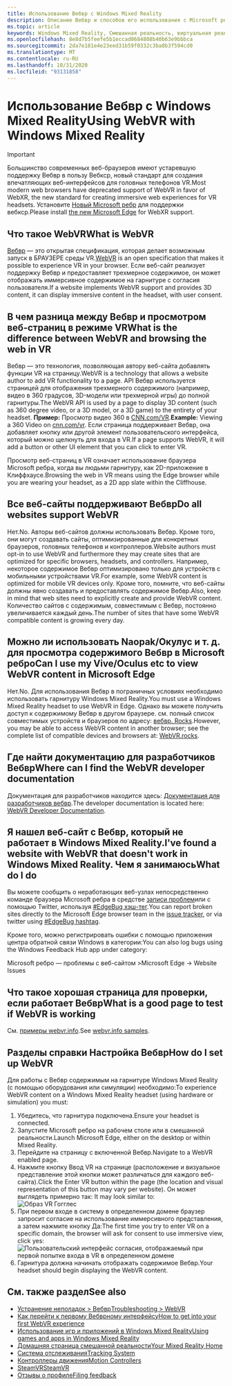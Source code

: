 ```yaml
---
title: Использование Вебвр с Windows Mixed Reality
description: Описание Вебвр и способов его использования с Microsoft ребром на гарнитурах Windows Mixed Reality.
ms.topic: article
keywords: Windows Mixed Reality, Смешанная реальность, виртуальная реальность, VR, MR, Вебвр, ребро, Microsoft ребро, просмотр веб-страниц
ms.openlocfilehash: 8e8d7b5feefe5b1eccad0684808b40b63e9bbbca
ms.sourcegitcommit: 2da7e181e4e23eed31b59f0332c3ba8b3f594cd0
ms.translationtype: MT
ms.contentlocale: ru-RU
ms.lasthandoff: 10/31/2020
ms.locfileid: "93131858"
---
```

# <a name="using-webvr-with-windows-mixed-reality"></a><span data-ttu-id="830a9-104">Использование Вебвр с Windows Mixed Reality</span><span class="sxs-lookup"><span data-stu-id="830a9-104">Using WebVR with Windows Mixed Reality</span></span>

>[!IMPORTANT]
><span data-ttu-id="830a9-105">Большинство современных веб-браузеров имеют устаревшую поддержку Вебвр в пользу Вебкср, новый стандарт для создания впечатляющих веб-интерфейсов для головных телефонов VR.</span><span class="sxs-lookup"><span data-stu-id="830a9-105">Most modern web browsers have deprecated support of WebVR in favor of WebXR, the new standard for creating immersive web experiences for VR headsets.</span></span> <span data-ttu-id="830a9-106">Установите [Новый Microsoft ребр](using-microsoft-edge.md) для поддержки вебкср.</span><span class="sxs-lookup"><span data-stu-id="830a9-106">Please install [the new Microsoft Edge](using-microsoft-edge.md) for WebXR support.</span></span>

## <a name="what-is-webvr"></a><span data-ttu-id="830a9-107">Что такое WebVR</span><span class="sxs-lookup"><span data-stu-id="830a9-107">What is WebVR</span></span>

<span data-ttu-id="830a9-108">[Вебвр](https://webvr.info) — это открытая спецификация, которая делает возможным запуск в БРАУЗЕРЕ среды VR.</span><span class="sxs-lookup"><span data-stu-id="830a9-108">[WebVR](https://webvr.info) is an open specification that makes it possible to experience VR in your browser.</span></span> <span data-ttu-id="830a9-109">Если веб-сайт реализует поддержку Вебвр и предоставляет трехмерное содержимое, он может отображать иммерсивное содержимое на гарнитуре с согласия пользователя.</span><span class="sxs-lookup"><span data-stu-id="830a9-109">If a website implements WebVR support and provides 3D content, it can display immersive content in the headset, with user consent.</span></span>

## <a name="what-is-the-difference-between-webvr-and-browsing-the-web-in-vr"></a><span data-ttu-id="830a9-110">В чем разница между Вебвр и просмотром веб-страниц в режиме VR</span><span class="sxs-lookup"><span data-stu-id="830a9-110">What is the difference between WebVR and browsing the web in VR</span></span>

<span data-ttu-id="830a9-111">Вебвр — это технология, позволяющая автору веб-сайта добавлять функции VR на страницу.</span><span class="sxs-lookup"><span data-stu-id="830a9-111">WebVR is a technology that allows a website author to add VR functionality to a page.</span></span> <span data-ttu-id="830a9-112">API Вебвр используется страницей для отображения трехмерного содержимого (например, видео в 360 градусов, 3D-модели или трехмерной игры) до полной гарнитуры.</span><span class="sxs-lookup"><span data-stu-id="830a9-112">The WebVR API is used by a page to display 3D content (such as 360 degree video, or a 3D model, or a 3D game) to the entirety of your headset.</span></span> <span data-ttu-id="830a9-113">**Пример:** Просмотр видео 360 в [CNN.com/VR](http://cnn.com/vr).</span><span class="sxs-lookup"><span data-stu-id="830a9-113">**Example:** Viewing a 360 Video on [cnn.com/vr](http://cnn.com/vr).</span></span> <span data-ttu-id="830a9-114">Если страница поддерживает Вебвр, она добавляет кнопку или другой элемент пользовательского интерфейса, который можно щелкнуть для входа в VR.</span><span class="sxs-lookup"><span data-stu-id="830a9-114">If a page supports WebVR, it will add a button or other UI element that you can click to enter VR.</span></span>

<span data-ttu-id="830a9-115">Просмотр веб-страниц в VR означает использование браузера Microsoft ребра, когда вы людьми гарнитуру, как 2D-приложение в Клиффхаусе.</span><span class="sxs-lookup"><span data-stu-id="830a9-115">Browsing the web in VR means using the Edge browser while you are wearing your headset, as a 2D app slate within the Cliffhouse.</span></span>

## <a name="do-all-websites-support-webvr"></a><span data-ttu-id="830a9-116">Все веб-сайты поддерживают Вебвр</span><span class="sxs-lookup"><span data-stu-id="830a9-116">Do all websites support WebVR</span></span>

<span data-ttu-id="830a9-117">Нет.</span><span class="sxs-lookup"><span data-stu-id="830a9-117">No.</span></span> <span data-ttu-id="830a9-118">Авторы веб-сайтов должны использовать Вебвр. Кроме того, они могут создавать сайты, оптимизированные для конкретных браузеров, головных телефонов и контроллеров.</span><span class="sxs-lookup"><span data-stu-id="830a9-118">Website authors must opt-in to use WebVR and furthermore they may create sites that are optimized for specific browsers, headsets, and controllers.</span></span> <span data-ttu-id="830a9-119">Например, некоторое содержимое Вебвр оптимизировано только для устройств с мобильными устройствами VR.</span><span class="sxs-lookup"><span data-stu-id="830a9-119">For example, some WebVR content is optimized for mobile VR devices only.</span></span> <span data-ttu-id="830a9-120">Кроме того, помните, что веб-сайты должны явно создавать и предоставлять содержимое Вебвр.</span><span class="sxs-lookup"><span data-stu-id="830a9-120">Also, keep in mind that web sites need to explicitly create and provide WebVR content.</span></span> <span data-ttu-id="830a9-121">Количество сайтов с содержимым, совместимым с Вебвр, постоянно увеличивается каждый день.</span><span class="sxs-lookup"><span data-stu-id="830a9-121">The number of sites that have some WebVR compatible content is growing every day.</span></span>

## <a name="can-i-use-my-viveoculus-etc-to-view-webvr-content-in-microsoft-edge"></a><span data-ttu-id="830a9-122">Можно ли использовать Naopak/Окулус и т. д. для просмотра содержимого Вебвр в Microsoft ребро</span><span class="sxs-lookup"><span data-stu-id="830a9-122">Can I use my Vive/Oculus etc to view WebVR content in Microsoft Edge</span></span>

<span data-ttu-id="830a9-123">Нет.</span><span class="sxs-lookup"><span data-stu-id="830a9-123">No.</span></span> <span data-ttu-id="830a9-124">Для использования Вебвр в пограничных условиях необходимо использовать гарнитуру Windows Mixed Reality.</span><span class="sxs-lookup"><span data-stu-id="830a9-124">You must use a Windows Mixed Reality headset to use WebVR in Edge.</span></span> <span data-ttu-id="830a9-125">Однако вы можете получить доступ к содержимому Вебвр в другом браузере. см. полный список совместимых устройств и браузеров по адресу: [вебвр. Rocks](http://webvr.rocks/).</span><span class="sxs-lookup"><span data-stu-id="830a9-125">However, you may be able to access WebVR content in another browser; see the complete list of compatible devices and browsers at: [WebVR.rocks](http://webvr.rocks/).</span></span>

## <a name="where-can-i-find-the-webvr-developer-documentation"></a><span data-ttu-id="830a9-126">Где найти документацию для разработчиков Вебвр</span><span class="sxs-lookup"><span data-stu-id="830a9-126">Where can I find the WebVR developer documentation</span></span>

<span data-ttu-id="830a9-127">Документация для разработчиков находится здесь: [Документация для разработчиков вебвр](https://docs.microsoft.com/microsoft-edge/webvr/).</span><span class="sxs-lookup"><span data-stu-id="830a9-127">The developer documentation is located here: [WebVR Developer Documentation](https://docs.microsoft.com/microsoft-edge/webvr/).</span></span>

## <a name="ive-found-a-website-with-webvr-that-doesnt-work-in-windows-mixed-reality-what-do-i-do"></a><span data-ttu-id="830a9-128">Я нашел веб-сайт с Вебвр, который не работает в Windows Mixed Reality.</span><span class="sxs-lookup"><span data-stu-id="830a9-128">I've found a website with WebVR that doesn't work in Windows Mixed Reality.</span></span> <span data-ttu-id="830a9-129">Чем я занимаюсь</span><span class="sxs-lookup"><span data-stu-id="830a9-129">What do I do</span></span>

<span data-ttu-id="830a9-130">Вы можете сообщить о неработающих веб-узлах непосредственно команде браузера Microsoft ребра в средстве [записи проблем](https://developer.microsoft.com/en-us/microsoft-edge/platform/issues/)или с помощью Twitter, используя [#EdgeBug хэш-тег](https://blogs.windows.com/msedgedev/2016/08/11/edgebug-twitter/).</span><span class="sxs-lookup"><span data-stu-id="830a9-130">You can report broken sites directly to the Microsoft Edge browser team in the [issue tracker](https://developer.microsoft.com/en-us/microsoft-edge/platform/issues/), or via twitter using [#EdgeBug hashtag](https://blogs.windows.com/msedgedev/2016/08/11/edgebug-twitter/).</span></span>

<span data-ttu-id="830a9-131">Кроме того, можно регистрировать ошибки с помощью приложения центра обратной связи Windows в категории:</span><span class="sxs-lookup"><span data-stu-id="830a9-131">You can also log bugs using the Windows Feedback Hub app under category:</span></span>

<span data-ttu-id="830a9-132">Microsoft ребро — проблемы с веб-сайтом ></span><span class="sxs-lookup"><span data-stu-id="830a9-132">Microsoft Edge -> Website Issues</span></span>

## <a name="what-is-a-good-page-to-test-if-webvr-is-working"></a><span data-ttu-id="830a9-133">Что такое хорошая страница для проверки, если работает Вебвр</span><span class="sxs-lookup"><span data-stu-id="830a9-133">What is a good page to test if WebVR is working</span></span>

<span data-ttu-id="830a9-134">См. [примеры webvr.info](http://webvr.info/samples/XX-vr-controllers.html).</span><span class="sxs-lookup"><span data-stu-id="830a9-134">See [webvr.info samples](http://webvr.info/samples/XX-vr-controllers.html).</span></span>

## <a name="how-do-i-set-up-webvr"></a><span data-ttu-id="830a9-135">Разделы справки Настройка Вебвр</span><span class="sxs-lookup"><span data-stu-id="830a9-135">How do I set up WebVR</span></span>

<span data-ttu-id="830a9-136">Для работы с Вебвр содержимым на гарнитуре Windows Mixed Reality (с помощью оборудования или симуляции) необходимо:</span><span class="sxs-lookup"><span data-stu-id="830a9-136">To experience WebVR content on a Windows Mixed Reality headset (using hardware or simulation) you must:</span></span>

1. <span data-ttu-id="830a9-137">Убедитесь, что гарнитура подключена.</span><span class="sxs-lookup"><span data-stu-id="830a9-137">Ensure your headset is connected.</span></span>
2. <span data-ttu-id="830a9-138">Запустите Microsoft ребро на рабочем столе или в смешанной реальности.</span><span class="sxs-lookup"><span data-stu-id="830a9-138">Launch Microsoft Edge, either on the desktop or within Mixed Reality.</span></span>
3. <span data-ttu-id="830a9-139">Перейдите на страницу с включенной Вебвр.</span><span class="sxs-lookup"><span data-stu-id="830a9-139">Navigate to a WebVR enabled page.</span></span>
4. <span data-ttu-id="830a9-140">Нажмите кнопку Ввод VR на странице (расположение и визуальное представление этой кнопки может различаться для каждого веб-сайта).</span><span class="sxs-lookup"><span data-stu-id="830a9-140">Click the Enter VR button within the page (the location and visual representation of this button may vary per website).</span></span> <span data-ttu-id="830a9-141">Он может выглядеть примерно так: </span><span class="sxs-lookup"><span data-stu-id="830a9-141">It may look similar to:</span></span>\
   ![Образ VR Гогглес](images/75px-enter-vr.png)
5. <span data-ttu-id="830a9-143">При первом входе в систему в определенном домене браузер запросит согласие на использование иммерсивного представления, а затем нажмите кнопку Да:</span><span class="sxs-lookup"><span data-stu-id="830a9-143">The first time you try to enter VR on a specific domain, the browser will ask for consent to use immersive view, click yes:</span></span> ![Пользовательский интерфейс согласия, отображаемый при первой попытке входа в VR в определенном домене](images/1053px-Webvr-consent-ui.png)
6. <span data-ttu-id="830a9-145">Гарнитура должна начинать отображать содержимое Вебвр.</span><span class="sxs-lookup"><span data-stu-id="830a9-145">Your headset should begin displaying the WebVR content.</span></span>

## <a name="see-also"></a><span data-ttu-id="830a9-146">См. также раздел</span><span class="sxs-lookup"><span data-stu-id="830a9-146">See also</span></span>

* [<span data-ttu-id="830a9-147">Устранение неполадок > Вебвр</span><span class="sxs-lookup"><span data-stu-id="830a9-147">Troubleshooting > WebVR</span></span>](webvr-questions.md)
* [<span data-ttu-id="830a9-148">Как перейти к первому Вебврному интерфейсу</span><span class="sxs-lookup"><span data-stu-id="830a9-148">How to get into your first WebVR experience</span></span>](using-games-and-apps-in-windows-mixed-reality.md#how-to-get-into-your-first-webvr-experience)
* [<span data-ttu-id="830a9-149">Использование игр и приложений в Windows Mixed Reality</span><span class="sxs-lookup"><span data-stu-id="830a9-149">Using games and apps in Windows Mixed Reality</span></span>](using-games-and-apps-in-windows-mixed-reality.md)
* [<span data-ttu-id="830a9-150">Домашняя страница смешанной реальности</span><span class="sxs-lookup"><span data-stu-id="830a9-150">Your Mixed Reality Home</span></span>](your-mixed-reality-home.md)
* [<span data-ttu-id="830a9-151">Система отслеживания</span><span class="sxs-lookup"><span data-stu-id="830a9-151">Tracking System</span></span>](tracking-system.md)
* [<span data-ttu-id="830a9-152">Контроллеры движения</span><span class="sxs-lookup"><span data-stu-id="830a9-152">Motion Controllers</span></span>](controllers-in-wmr.md)
* [<span data-ttu-id="830a9-153">SteamVR</span><span class="sxs-lookup"><span data-stu-id="830a9-153">SteamVR</span></span>](using-steamvr-with-windows-mixed-reality.md)
* [<span data-ttu-id="830a9-154">Отзывы о профиле</span><span class="sxs-lookup"><span data-stu-id="830a9-154">Filing feedback</span></span>](filing-feedback.md)
